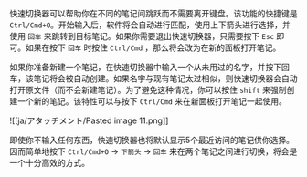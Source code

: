 快速切换器可以帮助你在不同的笔记间跳跃而不需要离开键盘。该功能的快捷键是 `Ctrl/Cmd+O`。开始输入后，软件将会自动进行匹配，使用上下箭头进行选择，并使用 `回车` 来跳转到目标笔记。如果你需要退出快速切换器，只需要按下 `Esc` 即可。如果在按下 `回车` 时按住 `Ctrl/Cmd` ，那么将会改为在新的面板打开笔记。

如果你准备新建一个笔记，在快速切换器中输入一个从未用过的名字，并按下回车，该笔记将会被自动创建。如果名字与现有笔记太过相似，则快速切换器会自动打开原文件（而不会新建笔记）。为了避免这种情况，你可以按住 `shift` 来强制创建一个新的笔记。该特性可以与按下 `Ctrl/Cmd` 来在新面板打开笔记一起使用。

![[ja/アタッチメント/Pasted image 11.png]]

即使你不输入任何东西，快速切换器也将默认显示5个最近访问的笔记供你选择。因而简单地按下 `Ctrl/Cmd+O` -> `下箭头` -> `回车` 来在两个笔记之间进行切换，将会是一个十分高效的方式。